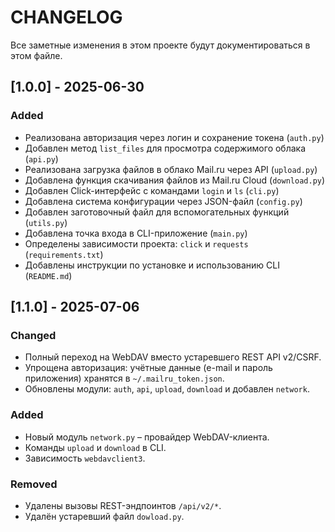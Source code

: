 # CHANGELOG

Все заметные изменения в этом проекте будут документироваться в этом файле.

## [1.0.0] - 2025-06-30

### Added
- Реализована авторизация через логин и сохранение токена (`auth.py`)
- Добавлен метод `list_files` для просмотра содержимого облака (`api.py`)
- Реализована загрузка файлов в облако Mail.ru через API (`upload.py`)
- Добавлена функция скачивания файлов из Mail.ru Cloud (`download.py`)
- Добавлен Click-интерфейс с командами `login` и `ls` (`cli.py`)
- Добавлена система конфигурации через JSON-файл (`config.py`)
- Добавлен заготовочный файл для вспомогательных функций (`utils.py`)
- Добавлена точка входа в CLI-приложение (`main.py`)
- Определены зависимости проекта: `click` и `requests` (`requirements.txt`)
- Добавлены инструкции по установке и использованию CLI (`README.md`)

## [1.1.0] - 2025-07-06

### Changed
- Полный переход на WebDAV вместо устаревшего REST API v2/CSRF.
- Упрощена авторизация: учётные данные (e-mail и пароль приложения) хранятся в `~/.mailru_token.json`.
- Обновлены модули: `auth`, `api`, `upload`, `download` и добавлен `network`.

### Added
- Новый модуль `network.py` – провайдер WebDAV-клиента.
- Команды `upload` и `download` в CLI.
- Зависимость `webdavclient3`.

### Removed
- Удалены вызовы REST-эндпоинтов `/api/v2/*`.
- Удалён устаревший файл `dowload.py`.
